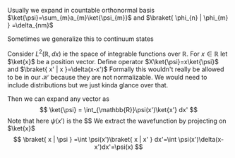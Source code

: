 Usually we expand in countable orthonormal basis $\ket{\psi}=\sum_{m}a_{m}\ket{\psi_{m}}$ and $\braket{ \phi_{n} | \phi_{m} } =\delta_{nm}$

Sometimes we generalize this to continuum states

Consider $L^2(\mathbb{R},dx)$ ie the space of integrable functions over $\mathbb{R}$.
For $x\in \mathbb{R}$ let $\ket{x}$ be a position vector.
Define operator $X\ket{\psi}=x\ket{\psi}$ and $\braket{ x' | x }=\delta(x-x')$
Formally this wouldn't really be allowed to be in our $\mathcal{H}$ because they are not normalizable. We would need to include distributions but we just kinda glance over that.

Then we can expand any vector as
$$
\ket{\psi} = \int_{\mathbb{R}}\psi(x')\ket{x'} dx'
$$
Note that here $\psi(x')$ is the $$
We extract the wavefunction by projecting on $\ket{x}$
$$
\braket{ x | \psi } =\int \psi(x')\braket{ x | x' } dx'=\int \psi(x')\delta(x-x')dx'=\psi(x)
$$
